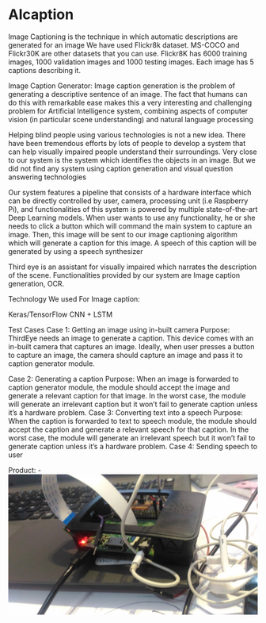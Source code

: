 # AIcaption
Image Captioning is the technique in which automatic descriptions are generated for an image
We have used Flickr8k dataset.
MS-COCO and Flickr30K are other datasets that you can use.
Flickr8K has 6000 training images, 1000 validation images and 1000 testing images. Each image has 5 captions describing it.


Image Caption Generator: Image caption generation is the problem of generating a
descriptive sentence of an image. The fact that humans can do this with remarkable ease
makes this a very interesting and challenging problem for Artificial Intelligence system,
combining aspects of computer vision (in particular scene understanding) and natural
language processing

Helping blind people using various technologies is not a new idea. There have been
tremendous efforts by lots of people to develop a system that can help visually impaired people
understand their surroundings. Very close to our system is the system which identifies the
objects in an image. But we did not find any system using caption generation and visual
question answering technologies

Our system features a pipeline that consists of a hardware interface which can be
directly controlled by user, camera, processing unit (i.e Raspberry Pi), and functionalities of
this system is powered by multiple state-of-the-art Deep Learning models. When user wants
to use any functionality, he or she needs to click a button which will command the main system
to capture an image. Then, this image will be sent to our image captioning algorithm which
will generate a caption for this image. A speech of this caption will be generated by using a
speech synthesizer

Third eye is an assistant for visually impaired which narrates the description of the scene. Functionalities provided by our system are Image caption generation, OCR.

Technology We used For Image caption:

Keras/TensorFlow
CNN + LSTM

Test Cases
Case 1: Getting an image using in-built camera
Purpose: ThirdEye needs an image to generate a caption. This device comes with an
 in-built camera that captures an image. Ideally, when user presses a button to capture
 an image, the camera should capture an image and pass it to caption generator module.

Case 2: Generating a caption
Purpose: When an image is forwarded to caption generator module, the module
 should accept the image and generate a relevant caption for that image. In the worst
 case, the module will generate an irrelevant caption but it won’t fail to generate
 caption unless it’s a hardware problem.
 Case 3: Converting text into a speech
 Purpose: When the caption is forwarded to text to speech module, the module
  should accept the caption and generate a relevant speech for that caption. In the worst
  case, the module will generate an irrelevant speech but it won’t fail to generate
  caption unless it’s a hardware problem.
Case 4: Sending speech to user

Product: -
![Screenshot](P_20180321_043356.jpg)
